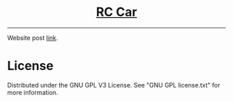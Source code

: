 <h1 align="center">
	<a href="https://github.com/KeyC0de/RC_Car">RC Car</a>
</h1>
<hr>

Website post [link](https://keyc0de.com/posts/17.html).<br>


# License

Distributed under the GNU GPL V3 License. See "GNU GPL license.txt" for more information.